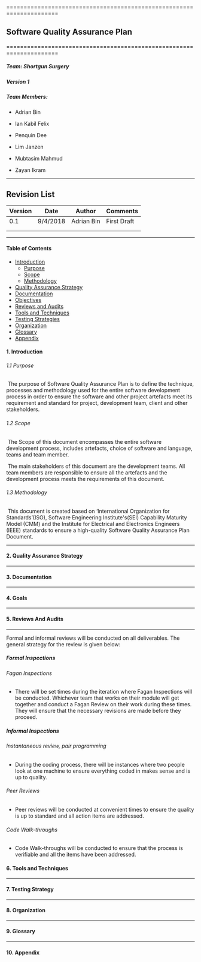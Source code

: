 =====================================================================

## Software Quality Assurance Plan

=====================================================================

##### Team: Shortgun Surgery

##### Version 1

##### Team Members:

- Adrian Bin

- Ian Kabil Felix

- Penquin Dee

- Lim Janzen

- Mubtasim Mahmud

- Zayan Ikram

----------------------------------------------------------

## Revision List

| Version | Date     | Author     | Comments    |
| ------- | -------- | ---------- | ----------- |
| 0.1     | 9/4/2018 | Adrian Bin | First Draft |
|         |          |            |             |
|         |          |            |             |

-------------------------------------------

#### Table of Contents

- [Introduction](#intro)
    - [Purpose](#intro-purpose)
    - [Scope](#intro-scope)
    - [Methodology](#intro-method)
- [Quality Assurance Strategy](#qa-strategy)
- [Documentation](#doc)
- [Objectives](#objectives)
- [Reviews and Audits](#review)
- [Tools and Techniques](#tools)
- [Testing Strategies](#test)
- [Organization](#org)
- [Glossary](#glossary)
- [Appendix](#appendix)

<a name="intro"></a>
#### 1. Introduction

<a name="intro-purpose"></a>
###### 1.1 Purpose

​	The purpose of Software Quality Assurance Plan is to define the technique, processes and methodology used for the entire software development process in order to ensure the software and other project artefacts meet its requirement and standard for project, development team, client and other stakeholders.


<a name="intro-scope"></a>
###### 1.2 Scope

​	The Scope of this document encompasses the entire software development process, includes artefacts, choice of software and language, teams and team member.

​	The main stakeholders of this document are the development teams. All team members are responsible to ensure all the artefacts and the development process meets the requirements of this document.


<a name="intro-method"></a>
###### 1.3 Methodology

​	This document is created based on ‘International Organization for Standards’(ISO), Software Engineering Institute's(SEI) Capability Maturity Model (CMM) and the Institute for Electrical and Electronics Engineers (IEEE) standards to ensure a high-quality Software Quality Assurance Plan Document.

----------------------------------------------

#### 2. Quality Assurance Strategy



----------------------------------------------

#### 3. Documentation

-------------------------------------

#### 4. Goals

---------------------------------------------



#### 5. Reviews And Audits

--------------------------------------------------------
Formal and informal reviews will be conducted on all deliverables. The general strategy for the review is given below:

##### Formal Inspections
###### Fagan Inspections
- There will be set times during the iteration where Fagan Inspections will be conducted. Whichever team that works on their module will get together and conduct a Fagan Review on their work during these times. They will ensure that the necessary revisions are made before they proceed.

##### Informal Inspections
###### Instantaneous review, pair programming
- During the coding process, there will be instances where two people look at one machine to ensure everything coded in makes sense and is up to quality.

###### Peer Reviews
- Peer reviews will be conducted at convenient times to ensure the quality is up to standard and all action items are addressed.

###### Code Walk-throughs
- Code Walk-throughs will be conducted to ensure that the process is verifiable and all the items have been addressed.

#### 6. Tools and Techniques

----------------------------------------------------



#### 7. Testing Strategy

-------------------------------------------------------



#### 8. Organization

--------------------------------------------------



#### 9. Glossary

--------------------------------------



#### 10. Appendix
